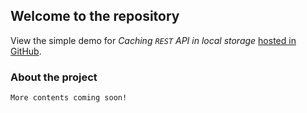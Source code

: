 ## Welcome to the repository

View the simple demo for *Caching `REST` API in local storage* [hosted in GitHub](https://sahelibasu23.github.io/trying-cache-js/).

### About the project

```
More contents coming soon!
```


